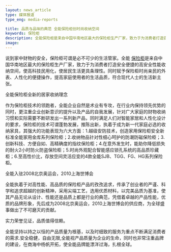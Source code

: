 ```yaml
---
layout: news_article
type: 媒体报道
type_eng: media-reports

title: 品质与品味的典范 全能保险柜创时尚收纳空间
keywords: 保险柜
description: 全能保险柜是来自中国华南地区最大的保险柜生产厂家，致力于为消费者打造安全便捷的高安全性能收纳空间，使高科技民用化，使居民生活更具条理性。
image: 
---
```

说到家中财物的安全，保险柜可谓是必不可少的生活管家。全能 [保险柜](http://www.qnnsafe.com/)是来自中国华南地区最大的保险柜生产厂家，致力于为消费者打造安全便捷的高安全性能收纳空间，使高科技民用化，使居民生活更具条理性。同时赋予保险柜时尚亲民的外表、人性化的便捷操作，提高家庭使用者的生活品质，符合现代人士的生活新主张。

全能保险柜全新的居家收纳理念

作为保险柜技术的领跑者，全能企业自然是术业有专攻，在行业内保持领先优势的同时，更注重企业创新意识的提升以及产品的自我发展，针对广大家庭的财物收纳习惯和实际需要不断研发出一系列新产品，同时满足人们对智能家居和人性化设计的要求，保险柜的技术可谓蓬勃发展，推陈出新，执着于成为新一代家庭必选的收纳家具，其强大的功能表现为六大方面：1.越级安防技术，创造家用保险柜安全新标准全能家用金库系列保险柜；2.收纳物品针对性细心呵护的防潮防磁保险柜；3.创新科技、方便自如、高精确度的指纹保险柜；4.在意外发生时，能助你降低损失的耐火2小时防火防盗保险柜；5.时尚外观配合智能感应锁孔系统的高品质珍藏柜；6.至高性价比，存放空间灵活应变的4款全能SJB、TGG、FG、HG系列保险柜。

全能入驻2008北京奥运会，2010上海世博会

全能执着于对高性能、高品质的保险柜产品的孜孜追求，传承了创业者的严谨、科学和追求超越的创新精神，采用尖端工艺，选用优质材料，以完美品质为基准，使其产品无论从设计、性能还是品质上都是行业的典范，凭借着卓越的产品性能，优质的品牌形象，先后成为2008北京奥运会，2010上海世博会的供应商，为全球盛事做出了不可磨灭的贡献。

实力荣誉见证，品质值得信赖。

全能坚持以持之以恒的产品质量为根基，以及时细致的服务为重点不断满足消费者的需求.安全稳健，自由无限,全能视产品质量为企业的生命，同时也非常注重品牌的建设，在商海中杨帆开拓，使全能品牌能漂洋过海，扎根全球。
